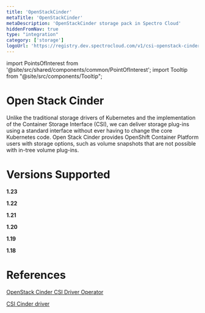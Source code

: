 ```yaml
---
title: 'OpenStackCinder'
metaTitle: 'OpenStackCinder'
metaDescription: 'OpenStackCinder storage pack in Spectro Cloud'
hiddenFromNav: true
type: "integration"
category: ['storage']
logoUrl: 'https://registry.dev.spectrocloud.com/v1/csi-openstack-cinder/blobs/sha256:ebb9650566d2cdfe9b0fc7d474a1cdcd562a9020807e49f891df199379ab8961?type=image/png'
---
```





import PointsOfInterest from '@site/src/shared/components/common/PointOfInterest';
import Tooltip from "@site/src/components/Tooltip";


# Open Stack Cinder

Unlike the traditional storage drivers of Kubernetes and the implementation of the Container Storage Interface (CSI), we can deliver storage plug-ins using a standard interface without ever having to change the core Kubernetes code. Open Stack Cinder provides OpenShift Container Platform users with storage options, such as volume snapshots that are not possible with in-tree volume plug-ins.

# Versions Supported

<Tabs>

<TabItem value="1.23.x" label="1.23.x">

**1.23**

</TabItem>

<TabItem value="1.22.x" label="1.22.x">

**1.22**

</TabItem>

<TabItem value="1.21.x" label="1.21.x">

**1.21**

</TabItem>

<TabItem value="1.20.x" label="1.20.x">

**1.20**

</TabItem>

<TabItem value="1.19.x" label="1.19.x">

**1.19**

</TabItem>

<TabItem value="1.18.x" label="1.18.x">

**1.18**

</TabItem>

</Tabs>

# References

[OpenStack Cinder CSI Driver Operator](https://docs.openshift.com/container-platform/4.7/storage/container_storage_interface/persistent-storage-csi-cinder.html#csi-about_persistent-storage-csi-cinder)

[CSI Cinder driver](https://github.com/kubernetes/cloud-provider-openstack/blob/master/docs/cinder-csi-plugin/using-cinder-csi-plugin.md/)
